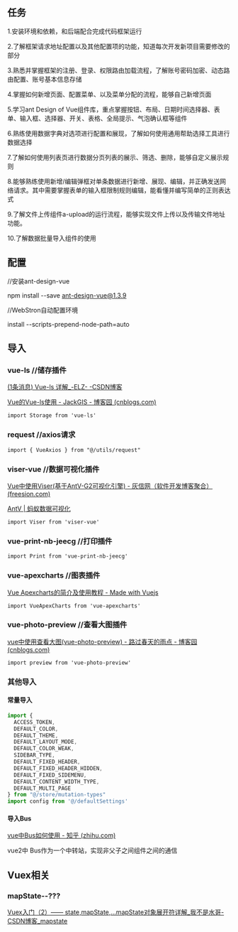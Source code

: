 ## 任务

1.安装环境和依赖，和后端配合完成代码框架运行



2.了解框架请求地址配置以及其他配置项的功能，知道每次开发新项目需要修改的部分

3.熟悉并掌握框架的注册、登录、权限路由加载流程，了解账号密码加密、动态路由配置、账号基本信息存储

4.掌握如何新增页面、配置菜单、以及菜单分配的流程，能够自己新增页面

5.学习ant Design of Vue组件库，重点掌握按钮、布局、日期时间选择器、表单、输入框、选择器、开关、表格、全局提示、气泡确认框等组件

6.熟练使用数据字典对选项进行配置和展现，了解如何使用通用帮助选择工具进行数据选择

7.了解如何使用列表页进行数据分页列表的展示、筛选、删除，能够自定义展示规则

8.能够熟练使用新增/编辑弹框对单条数据进行新增、展现、编辑，并正确发送网络请求。其中需要掌握表单的输入框限制规则编辑，能看懂并编写简单的正则表达式

9.了解文件上传组件a-upload的运行流程，能够实现文件上传以及传输文件地址功能。

10.了解数据批量导入组件的使用



## 配置

//安装ant-design-vue

npm install --save ant-design-vue@1.3.9



//WebStron自动配置环境

install --scripts-prepend-node-path=auto



## 导入

### vue-ls	//储存插件

[(1条消息) Vue-ls 详解_-ELZ- -CSDN博客](https://blog.csdn.net/CEZLZ/article/details/108147697)

[Vue的Vue-ls使用 - JackGIS - 博客园 (cnblogs.com)](https://www.cnblogs.com/tiandi/p/12390903.html)

```
import Storage from 'vue-ls'

```



### request	//axios请求

```
import { VueAxios } from "@/utils/request"
```



### viser-vue	//数据可视化插件

[Vue中使用Viser(基于AntV-G2可视化引擎) - 灰信网（软件开发博客聚合） (freesion.com)](https://www.freesion.com/article/7285664800/)

[AntV | 蚂蚁数据可视化](https://antv.vision/zh)

```
import Viser from 'viser-vue'
```



### vue-print-nb-jeecg	//打印插件

```
import Print from 'vue-print-nb-jeecg'
```



### vue-apexcharts	//图表插件

[Vue Apexcharts的简介及使用教程 - Made with Vuejs](https://madewith.cn/741)

```
import VueApexCharts from 'vue-apexcharts'
```



### vue-photo-preview	//查看大图插件

[vue中使用查看大图(vue-photo-preview) - 路过春天的雨点 - 博客园 (cnblogs.com)](https://www.cnblogs.com/qhantime/p/13731678.html)

```
import preview from 'vue-photo-preview'
```



### 其他导入

#### 常量导入

```js
import {
  ACCESS_TOKEN,
  DEFAULT_COLOR,
  DEFAULT_THEME,
  DEFAULT_LAYOUT_MODE,
  DEFAULT_COLOR_WEAK,
  SIDEBAR_TYPE,
  DEFAULT_FIXED_HEADER,
  DEFAULT_FIXED_HEADER_HIDDEN,
  DEFAULT_FIXED_SIDEMENU,
  DEFAULT_CONTENT_WIDTH_TYPE,
  DEFAULT_MULTI_PAGE
} from "@/store/mutation-types"
import config from '@/defaultSettings'
```



#### 导入Bus

[vue中Bus如何使用 - 知乎 (zhihu.com)](https://zhuanlan.zhihu.com/p/76147272)

vue2中 Bus作为一个中转站，实现非父子之间组件之间的通信



## Vuex相关

### mapState--???

[Vuex入门（2）—— state,mapState,...mapState对象展开符详解_我不是水哥-CSDN博客_mapstate](https://blog.csdn.net/dkr380205984/article/details/82185740)

